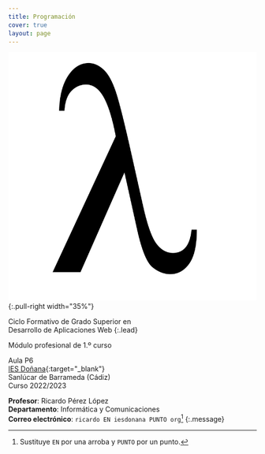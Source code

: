 ```yaml
---
title: Programación
cover: true
layout: page
---
```


![Lambda](assets/img/lambda.svg){:.pull-right width="35%"}

Ciclo Formativo de Grado Superior en<br>
Desarrollo de Aplicaciones Web
{:.lead}

Módulo profesional de 1.º curso

Aula P6<br>
[IES Doñana](http://www.iesdonana.org){:target="_blank"}<br>
Sanlúcar de Barrameda (Cádiz)<br>
Curso 2022/2023

**Profesor**: Ricardo Pérez López<br>
**Departamento**: Informática y Comunicaciones<br>
**Correo electrónico**: `ricardo EN iesdonana PUNTO org`[^correo]
{:.message}

[^correo]: Sustituye `EN` por una arroba y `PUNTO` por un punto.
